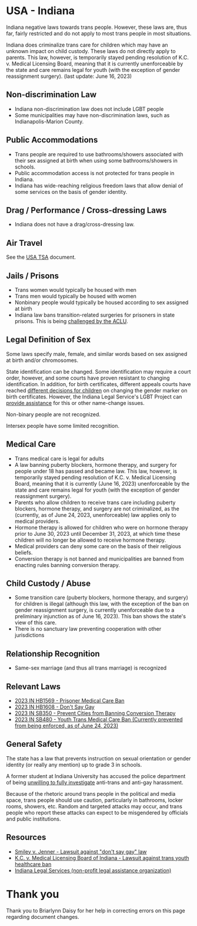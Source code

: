 # USA - Indiana

Indiana negative laws towards trans people. However, these laws
are, thus far, fairly restricted and do not apply to most
trans people in most situations.

Indiana does criminalize trans care for children which may have an
unknown impact on child custody. These laws do not directly apply to parents.
This law, however, is temporarily stayed pending resolution of K.C. v.
Medical Licensing Board, meaning that it is currently unenforceable by
the state and care remains legal for youth (with the exception of gender
reassignment surgery). (last update: June 16, 2023)

## Non-discrimination Law

 * Indiana non-discrimination law does not include LGBT people
 * Some municipalities may have non-discrimination laws, such as
   Indianapolis-Marion County.

## Public Accommodations

 * Trans people are required to use bathrooms/showers associated with their
   sex assigned at birth when using some bathrooms/showers in schools.
 * Public accommodation access is not protected for trans people in Indiana.
 * Indiana has wide-reaching religious freedom laws that allow denial of
   some services on the basis of gender identity.

## Drag / Performance / Cross-dressing Laws

 * Indiana does not have a drag/cross-dressing law.

## Air Travel

See the [USA TSA](notes/tsa.md) document.

## Jails / Prisons

 * Trans women would typically be housed with men
 * Trans men would typically be housed with women
 * Nonbinary people would typically be housed according to sex
   assigned at birth
 * Indiana law bans transition-related surgeries for prisoners in state
   prisons.  This is being [challenged by the
   ACLU](https://www.aclu-in.org/en/press-releases/aclu-indiana-sues-idoc-over-new-law-bans-trans-medical-care-correctional-facilities).

## Legal Definition of Sex

Some laws specify male, female, and similar words based on sex assigned
at birth and/or chromosomes.

State identification can be changed. Some identification may require a
court order, however, and some courts have proven resistant to changing
identification. In addition, for birth certificates, different appeals
courts have reached [different
decisions for children](https://www.nwitimes.com/news/local/crime-and-courts/judicial-uncertainty-continues-over-birth-certificate-changes-for-transgender-hoosiers/article_e2032d1e-ef6d-11ed-8865-7bb25f459685.html)
on changing the gender marker on birth certificates. However, the
Indiana Legal Service's LGBT Project can [provide
assistance](https://www.indianalegalservices.org/namegendermarkerfaq)
for this or other name-change issues.

Non-binary people are not recognized.

Intersex people have some limited recognition.

## Medical Care

 * Trans medical care is legal for adults
 * A law banning puberty blockers, hormone therapy, and surgery for
   people under 18 has passed and became law.  This law, however, is
   temporarily stayed pending resolution of K.C. v.  Medical Licensing
   Board, meaning that it is currently (June 16, 2023) unenforceable by
   the state and care remains legal for youth (with the exception of
   gender reassignment surgery).
 * Parents who allow children to receive trans care including puberty
   blockers, hormone therapy, and surgery are not criminalized, as the
   (currently, as of June 24, 2023, unenforceable) law applies only to
   medical providers.
 * Hormone therapy is allowed for children who were on hormone therapy
   prior to June 30, 2023 until December 31, 2023, at which time these
   children will no longer be allowed to receive hormone therapy.
 * Medical providers can deny some care on the basis of their religious
   beliefs.
 * Conversion therapy is not banned and municipalities are banned from
   enacting rules banning conversion therapy.

## Child Custody / Abuse

 * Some transition care (puberty blockers, hormone therapy, and surgery)
   for children is illegal (although this law, with the exception of the
   ban on gender reassignment surgery, is currently unenforceable due to
   a preliminary injunction as of June 16, 2023). This ban shows the
   state's view of this care.
 * There is no sanctuary law preventing cooperation with other
   jurisdictions
 
## Relationship Recognition

 * Same-sex marriage (and thus all trans marriage) is recognized

## Relevant Laws

 * [2023 IN HB1569 - Prisoner Medical Care Ban](https://legiscan.com/IN/text/HB1569/id/2766909)
 * [2023 IN HB1608 - Don't Say Gay](https://legiscan.com/IN/text/HB1608/id/2790220)
 * [2023 IN SB350 - Prevent Cities from Banning Conversion Therapy](https://iga.in.gov/legislative/2023/bills/senate/350#document-d6ae1d25)
 * [2023 IN SB480 - Youth Trans Medical Care Ban (Currently prevented from being enforced, as of June 24, 2023)](https://legiscan.com/IN/text/SB0480/id/2763114)

## General Safety

The state has a law that prevents instruction on sexual orientation or
gender identity (or really any mention) up to grade 3 in schools.

A former student at Indiana University has accused the police department
of being [unwilling to fully
investigate](https://www.idsnews.com/article/2023/09/former-iu-student-declan-farley-posts-update-harassment-last-year)
anti-trans and anti-gay harassment.

Because of the rhetoric around trans people in the political and media
space, trans people should use caution, particularly in bathrooms,
locker rooms, showers, etc.  Random and targeted attacks may occur, and
trans people who report these attacks can expect to be misgendered by
officials and public institutions.

## Resources

 * [Smiley v. Jenner - Lawsuit against "don't say gay" law](https://www.aclu-in.org/en/press-releases/aclu-indiana-challenges-law-censoring-classroom-discussions)
 * [K.C. v. Medical Licensing Board of Indiana - Lawsuit against trans
   youth healthcare ban](https://www.aclu.org/cases/k-c-v-medical-licensing-board-of-indiana)
 * [Indiana Legal Services (non-profit legal assistance organization)](https://www.indianalegalservices.org/)

# Thank you

Thank you to Briarlynn Daisy for her help in correcting errors on this
page regarding document changes.
